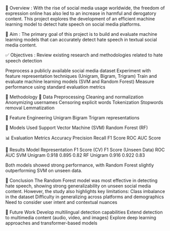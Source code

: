 
📌 Overview :
With the rise of social media usage worldwide, the freedom of expression online has also led to an increase in harmful and derogatory content. This project explores the development of an efficient machine learning model to detect hate speech on social media platforms.

🎯 Aim :
The primary goal of this project is to build and evaluate machine learning models that can accurately detect hate speech in textual social media content.

✅ Objectives :
Review existing research and methodologies related to hate speech detection

Preprocess a publicly available social media dataset
Experiment with feature representation techniques (Unigram, Bigram, Trigram)
Train and evaluate machine learning models (SVM and Random Forest)
Measure performance using standard evaluation metrics

🧠 Methodology
📂 Data Preprocessing
Cleaning and normalization
Anonymizing usernames
Censoring explicit words
Tokenization
Stopwords removal
Lemmatization

🔡 Feature Engineering
Unigram
Bigram
Trigram representations

🤖 Models Used
Support Vector Machine (SVM)
Random Forest (RF)

📊 Evaluation Metrics
Accuracy
Precision
Recall
F1 Score
ROC AUC Score

🧪 Results
Model	Representation	F1 Score (CV)	F1 Score (Unseen Data)	ROC AUC
SVM	Unigram	0.918	0.895	0.82
RF	Unigram	0.916	0.922	0.83

Both models showed strong performance, with Random Forest slightly outperforming SVM on unseen data.

🧾 Conclusion
The Random Forest model was most effective in detecting hate speech, showing strong generalizability on unseen social media content. However, the study also highlights key limitations:
Class imbalance in the dataset
Difficulty in generalizing across platforms and demographics
Need to consider user intent and contextual nuances

🔭 Future Work
Develop multilingual detection capabilities
Extend detection to multimedia content (audio, video, and images)
Explore deep learning approaches and transformer-based models

